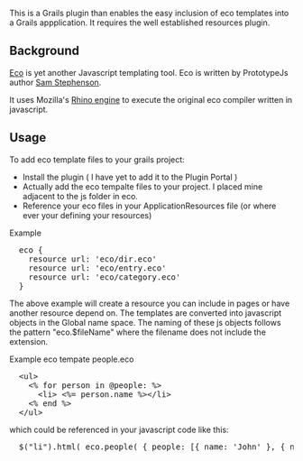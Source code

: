 This is a Grails plugin than enables the easy inclusion of eco templates into a Grails appplication. 
It requires the well established resources plugin.

## Background

[Eco](https://github.com/sstephenson/eco) is yet another Javascript templating tool. Eco is written by PrototypeJs 
author [Sam Stephenson](https://github.com/sstephenson). 

It uses Mozilla's [Rhino engine](https://github.com/matthieu/rhymeno) to execute the original eco compiler written in javascript.

## Usage

To add eco template files to your grails project:

* Install the plugin ( I have yet to add it to the Plugin Portal )
* Actually add the eco tempalte files to your project. I placed mine adjacent to the js folder in eco.
* Reference your eco files in your ApplicationResources file (or where ever your defining your resources)

Example
<pre>
  eco {
    resource url: 'eco/dir.eco'
    resource url: 'eco/entry.eco'
    resource url: 'eco/category.eco'
  }  
</pre>

The above example will create a resource you can include in pages or have another resource depend on. The templates 
are converted into javascript objects in the Global name space. The naming of these js objects follows the pattern "eco.$fileName"
where the filename does not include the extension.

Example eco tempate people.eco

<pre>
  &lt;ul&gt;
    &lt;% for person in @people: %&gt;
      &lt;li&gt; &lt;%= person.name %&gt;&lt;/li&gt;      
    &lt;% end %&gt;
  &lt;/ul&gt;
</pre>

which could be referenced in your javascript code like this:
<pre>
  $("li").html( eco.people( { people: [{ name: 'John' }, { name: 'Mary'}] } ) );
</pre>